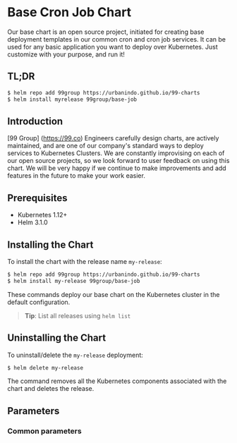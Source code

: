 # Base Cron Job Chart

Our base chart is an open source project, initiated for creating base deployment templates in our common cron and cron job services. It can be used for any basic application you want to deploy over Kubernetes. Just customize with your purpose, and run it!

## TL;DR

```bash
$ helm repo add 99group https://urbanindo.github.io/99-charts
$ helm install myrelease 99group/base-job
```

## Introduction

[99 Group] (https://99.co) Engineers carefully design charts, are actively maintained, and are one of our company's standard ways to deploy services to Kubernetes Clusters.
We are constantly improvising on each of our open source projects, so we look forward to user feedback on using this chart. We will be very happy if we continue to make improvements and add features in the future to make your work easier.

## Prerequisites

- Kubernetes 1.12+
- Helm 3.1.0

## Installing the Chart

To install the chart with the release name `my-release`:

```bash
$ helm repo add 99group https://urbanindo.github.io/99-charts
$ helm install my-release 99group/base-job
```

These commands deploy our base chart on the Kubernetes cluster in the default configuration.

> **Tip**: List all releases using `helm list`

## Uninstalling the Chart

To uninstall/delete the `my-release` deployment:

```bash
$ helm delete my-release
```

The command removes all the Kubernetes components associated with the chart and deletes the release.

## Parameters

### Common parameters